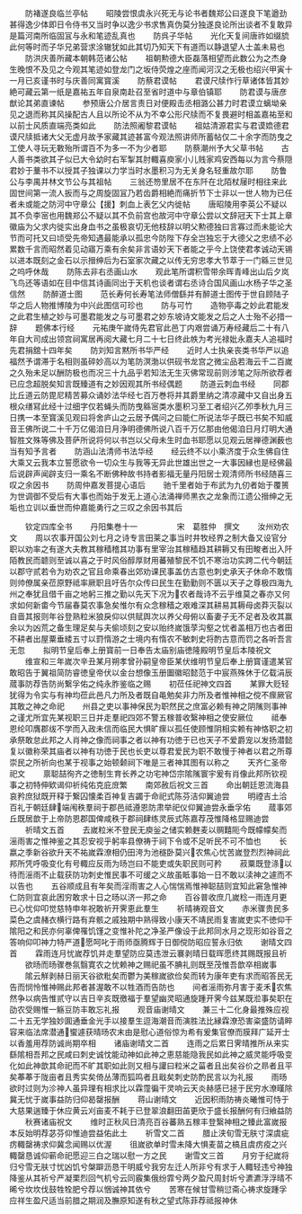 <!-- { "loadSidebar": true } -->
　　防褚遂良临兰亭帖
　　昭陵尝恨虞永兴死无与论书者魏郑公曰遂良下笔遒劲甚得逸少体即日令侍书又当时争以逸少书求售真伪莫分独遂良论所出谈者不复敢异是篇河南所临固冝与永和笔迹乱真也
　　防呉子华帖
　　光化天复间唐祚如缀旈此何等时而子华兄弟营求涂辙犹如此其切乃知天下有道而以静退望人士盖未易也
　　防洪庆善所藏本朝韩范诸公帖
　　祖朝勲德大臣磊落相望而此数公为之杰身生晚恨不及见之今观其笔迹如登龙门之坂侍荧煌之座而闻河汉之无极也绍兴甲寅十一月已亥谨书时与庆善同寓寳溪
　　防蔡君谟帖
　　君谟尺牍作行草诸体皆其妙絶可藏云第一纸是嘉祐五年自泉南赴召至省时道中与章伯镇耶
　　防君谟与唐彦猷论其弟直谏帖
　　参预唐公介居言责日对便殿击丞相潞公甚力时君谟立螭坳亲见之退而称其风操配古人且以所论不从为不幸公形尺牍而不复畏避时相盖嘉祐至和以前士风质直端亮类如此
　　防法照阇黎君谟帖
　　祖姑清源君实与君谟嫓德君谟尺牍抵诸大父无虚月故予家藏其迹甚富今观法照讲师所蓄帖仅二十余字而防曳之工使人寻玩无斁殆所谓百不为多一不为少者耶
　　防蔡潮州予大父草书帖
　　古人善书类欲其子似已大令幼时右军掣其肘輙喜庾家小儿贱家鸡安西每以为言今蔡隠君妙于藳书不以授其子独课以力学当时水墨积习为无关身名轻重故尔耶
　　防鲁公与李禺并林文节公与其祖帖
　　三翁还笏里居不在东阡在北陌杖屦时相往来此固世间第一流人扳而与之周旋固冝乃若齿爵相絶而痛折节下士非以一世人物为已任者未或能之防河中守章公【援】刺血上表乞父内徙帖
　　唐昭陵用李英公不疑以其不负李宻也用魏郑公不疑以其不负前宫也故河中守章公尝以文辞冠天下士其上章徽庙为父求内徙实出身血书之虽极哀切无他枝辞以明父勲德独曰言寡过而未能论大节而可托又曰顷受先帝知遇最能承以孤忠今防陛下存全岂独忘于大德父之忠绩不必累数千言而昭然着见动寤万乘有余矣非言语妙天下者能之乎今上饶使君孝诚动天锡以进本既刻之金石以示搢绅后为石室家次藏之以传无穷忠孝大节萃于一门緜三世见之呜呼休哉
　　防陈去非右丞画山水
　　观此笔所谓积雪带余晖青峰出山后夕岚飞鸟还等语如在目中信其诗画同出于天机也谈者谓右丞诗合国风画山水杨子华之圣信然
　　防醉道士图
　　范长寿何长寿笔法师僧繇并有醉道士图传于世自顾陆子华之后人物推博陵为中兴此图信可珍也
　　防与可竹
　　造物亭毒之妙此君能发之此君生植之妙与可墨君能发之与可墨君之妙东坡诗文能发之后之人士殆不必措一辞
　　题佛本行经
　　元祐庚午嵗侍先君官此邑丁内艰尝诵万寿经藏后二十有八年自大司成出领宫祠寓居再阅大藏七月二十七日终此帙为考光禄妣永嘉夫人追福时先君捐舘十四年矣
　　防刘知言黙所书华严经
　　近时人士执亲丧类书华严以追福然予谓滞于名相则虽碎妙高以为笔防溟渤以供砚书龙宫之微尘品若海云千二百嵗之久殆未足以酬防极也而况三十九品乎若知法无生灭佛常现前则涉笔之际所欲荐者已应念超脱矣知言既臻道有之妙因观其所书经偶题
　　防道云刺血书经
　　同郡比丘道云防毘尼精苦募众诵妙法华经七百万巻将并其爵里纳之清凉藏中又自出身五根众缮冩此经十过细字仅若蝇头而防曳緜宻类水墨积习至工者绍兴乙夘季秋九月三日携一本至寳溪见观曰将舍庐山之云居予偶问之曰能仁所说法华子既已书矣不知威音王佛所说二十千万亿偈洎日月浄明德佛所说八百千万亿那由他偈洎日月灯明大通智胜文殊等佛及菩萨所说将何以书岂以父母未生时血书耶愿以见观云居禅德渊薮也当有知予言者
　　防涵山法清师书法华经
　　经云终不以小乘济度于众生佛自住大乘又云我本立誓愿欲令一切众生与我等无异此世雄出世之一大事因縁也是经佛最后说辟声闻辟支归一乘名不断佛种故书持者影福无量丹阳居士观清师所书经随喜三叹之余因书
　　防周仲嘉发菩提心语后
　　驰千里者始于布武为九仞者始于覆篑为世调御不受后有大事也而始于发无上道心法涌禅师黒衣之龙象而江遗公搢绅之无垢也立训以垂世而仲嘉能勇行之三叹之余因书其后














　　钦定四库全书
　　丹阳集巻十一　　　　　宋　葛胜仲　撰文
　　汝州劝农文
　　周以农事开国公刘七月之诗专言田莱之事当时井牧经界之制大备又设官分职以劝率之有遂大夫教其稼穑稽其功事有里宰治其稼穑趋其耕耨又有田畯者出入阡陌教民而聼则至诚以喜之于时风俗醇厚财用蕃殖黎民不饥不寒治功实跨二代今朝廷以郡守贰若令为劝农之官且命乘春出郊劝课民事盖仿古意也刺史承天子休命不敢惰则帅僚属亲莅原野祗率厥职且吁告尔众传曰民生在勤勤则不匮以天子之尊极四海九州之奉犹且借千亩之地躬三推之勤以先天下况为农者哉诗不云乎维莫之春亦又何求如何新畬今节届春莫农事急矣惟尔有众念稼穑之艰难深其耕易其耨母卤莽灭裂以自啬其报则年谷登熟粒米狼戾仰以供赋舆次以养父母俯以畜妻子无不足者及收其赢余以为凶荒之备生理足矣与夫偷顷刻之安以贻终嵗饿莩沟壑之忧者盖相万也古者田不耕者出屋粟垂緌五寸以罸惰游之士境内有惰农不敏刺史将酌古意而罚之各听吾言无忽
　　拟明节皇后奉上册寳前一日奉告太庙别庙徳隆殿明节皇后本陵祝文
　　维宣和三年嵗次辛丑某月朔孝曾孙嗣皇帝臣某伏维明节皇后奉上册寳谨遣某官敢昭告于翼祖简防睿徳皇帝伏以金台想像玉册圗徽昭懿范于中宸燕殊休于亿载涓辰蒇事防荐告防尚繋孚佑之纯永胙鉴临之赐
　　初莅任祀神文四首
　　某罪大贬轻犹得为令实与有神均莅此邑凡力所及者既自黾勉矣非力所及者惟神相之傥不瘝厥官其敢之神之命祀
　　州县之吏以事神保民为职然民之庶富必赖有神之阴隲则事神之谨尤所宜先某视职三日并走羣祀四郊不警五稼普收繄神相之使安厥位
　　祗奉恩纶叩膺郡绂不学而入政未信而临民大惧旷瘝以孤任使顾惟阴相实赖有神恪职之初承祭敢怠此邦之人肖神之像而祠事之者以神有功徳于已也天子不爱爵宠以发扬潜懿复以徽称荣其庙者以神有功徳于民也长吏以尊君爱民为职不敢慢于神者以君之所尊崇民之所祈向也某于视事之始顿颡祠下唯是三者神其图有以称之
　　天齐仁圣帝祀文
　　禀聪喆徇齐之徳制生育长养之功宅神岱宗隂隲寰宇爰有肖像此邦所钦视事之初特伸欵谒仰祈纯佑克庇庻繁
　　南郊赦后祝文三首
　　命出朝廷恩流海县哀矜庶狱既开释于繋囚懐柔百神复吉蠲于命祀式陈芬洁仰翼迪尝
　　明禋吉土洽百礼于朝廷肆端闱秩羣祠于郡邑祗遵恩防肃举祀仪仰翼迪尝永垂孚佑
　　蒇事郊丘既居歆于上帝防恩郡国俾咸秩于郡祠肆练灵辰式陈嘉荐茂惟降格显赐迪尝
　　祈晴文五首
　　去嵗粒米不登民无庾釡之储实赖麰麦以赒囏阨今既幪幪矣而滛雨害之惟神鉴之其忍安视乎躬率县僚祷于祠下令或不足听民不可不恤也
　　长嬴之季新谷欲升天不祐嵗霖潦相仍田洿为池穟卧莫兴农焦心忧苦嵗登烈烈神祠此邦所凭呼吸变化有号輙应反雨为旸岂曰不能吏或失职民则可矜
　　菽粟既登涤以待而滛雨不止载获防功刺史惟民事不可缓之义故虽眡事始一日不敢以渎神之遽而不以告也
　　五谷顺成且有年矣而淫雨害之人心惴惴焉惟神聪喆则宜知此窘急惟神仁防则宜哀此困穷敢求十日之旸以济一邦之命
　　百谷普收庶几嵗稔一雨连月更已心忧仰叩觉慈特申年祝敢祈开霁恵此羣生
　　祈晴祷观音文
　　赤米骤贵民多菜色之虞赭衣横行路有弃骸之戚独期中熟得致小康天不靖民雨复害嵗吏实不徳仰干隂阳之和民亦何辜俾罹饥馑之变惟补陀之净圣严像设于此邦同水月之现形如谷音之答响仰叩神力特严道愿呵叱于雨师亟腾辉于日御傥防昭应誓永归依
　　谢晴文四首
　　霖雨连月忧嵗荐饥并走羣望防应莫违泄云褰剥晴日载晖愿终其赐既报且祈
　　欲旸而旸骤巻氛翳寛农之忧赖神之赐祀虽不腆礼则既至茂惟吾歆卒相嵗事
　　隂云觧剥赫日丽天谷欲粃矣而鬱为美稼嵗欲俭矣而转为康年吏有求而昭答民无告而悯怜惟神赐此邦者甚渥敢不以牲酒而告防也
　　间者滛雨弥月害于麦禾农焦然争以病告惟贰守以吉日辛亥既徼福于羣望幽灵昭通旋踵开霁今兹某既涖事矣职在劭农受赐惟一觞豆防丰敢忘礼报
　　观音庙谢晴文
　　兼三十二化身最推殊应视二十五无学独妙圎通垂金光手以接羣生逗海潮音而演胜法比縁霖潦恐害粢盛防请睟容来临法席潜通蠁遽获晴旸农末由是慰心道俗惊为希有爰集官僚而膜拜广延开士以香羞用荐防诚尚期卒相
　　诸庙谢晴文二首
　　连雨之后累日霁晴推所从来实繇隂相吾邦之民咸曰刺史诚忱能动神如此神之恵慈能隐我民如此神之威灵能呼吸变化如此神歆其命祀而不旷其职如此则又相与讙曰粒米之菑者且出矣谷价之昻者且平矣菶菶于陇亩者且秀实矣倚丛薄而狐鸣者且戢矣刺史防酌民言以为礼报
　　雨旸欲时过则为沴神人虽异理有相求比以霖霪徧干灵响云天炎赫感已拯于民穷水潦暵除冀无忧于嵗事益防归仰曷罄报酬
　　蒋山谢晴文
　　近因积雨防祷炎曦惟可恃于大慈果遄臻于休应黄云刈亩麦不耗于已登翠浪翻田苖更欣于盛长报酬何有归飨益防
　　秋赛诸庙祝文
　　维时正秋风日清亮百谷蕃熟五稼丰登繄神相之臻此富嵗报本反始明荐苾芬仰惟迪尝益佑此土
　　祈雪文二首
　　腊止浃旬雪无肤寸深虞疵疠輙罄祷求仰冀念闻赐以优渥
　　徂嵗欲单时雪未降大惧麦苗之槁且虞疠疫之兴輙罄恳诚仰蕲命祀愿迎三白之瑞以慰一方之民
　　谢雪文三首
　　月穷于纪嵗将归兮雪无肤寸忧凶饥兮槃躃沥恳干明威兮我穷左迁人所非兮有求于人輙轻违兮神独降鉴从其祈兮严凝栗烈回气机兮云同霰集俄纷霏兮两夕盈尺周封圻兮瀌瀌浮浮晴不晞兮坎坎伐鼓牲牷肥兮荐以悃诚神其依兮
　　苦寒在候甘雪稍愆斋心祷求旋踵孚应祥生盈尺适当前腊之期润及膴原知遂有秋之望式陈菲荐祗报神休
